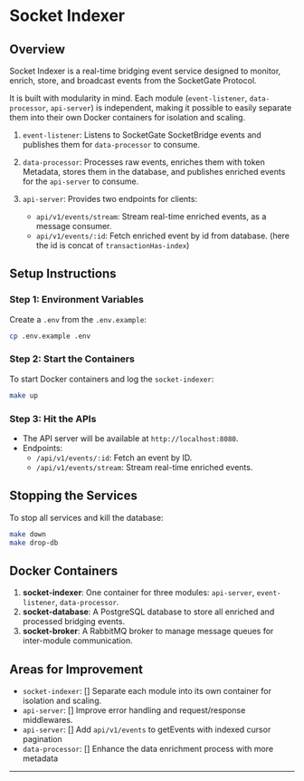 # Socket Indexer

## Overview

Socket Indexer is a real-time bridging event service designed to monitor, enrich, store, and broadcast events from the SocketGate Protocol.

It is built with modularity in mind. Each module (`event-listener`, `data-processor`, `api-server`) is independent, making it possible to easily separate them into their own Docker containers for isolation and scaling.

1. `event-listener`: Listens to SocketGate SocketBridge events and publishes them for `data-processor` to consume.

2. `data-processor`: Processes raw events, enriches them with token Metadata, stores them in the database, and publishes enriched events for the `api-server` to consume.

3. `api-server`: Provides two endpoints for clients:

   - `api/v1/events/stream`: Stream real-time enriched events, as a message consumer.
   - `api/v1/events/:id`: Fetch enriched event by id from database.
     (here the id is concat of `transactionHas-index`)

## Setup Instructions

### Step 1: Environment Variables

Create a `.env` from the `.env.example`:

```bash
cp .env.example .env
```

### Step 2: Start the Containers

To start Docker containers and log the `socket-indexer`:

```bash
make up
```

### Step 3: Hit the APIs

- The API server will be available at `http://localhost:8080`.
- Endpoints:
  - `/api/v1/events/:id`: Fetch an event by ID.
  - `/api/v1/events/stream`: Stream real-time enriched events.

## Stopping the Services

To stop all services and kill the database:

```bash
make down
make drop-db
```

## Docker Containers

1. **socket-indexer**: One container for three modules: `api-server`, `event-listener`, `data-processor`.
2. **socket-database**: A PostgreSQL database to store all enriched and processed bridging events.
3. **socket-broker**: A RabbitMQ broker to manage message queues for inter-module communication.

## Areas for Improvement

- `socket-indexer`: [] Separate each module into its own container for isolation and scaling.
- `api-server`: [] Improve error handling and request/response middlewares.
- `api-server`: [] Add `api/v1/events` to getEvents with indexed cursor pagination
- `data-processor`: [] Enhance the data enrichment process with more metadata

---

